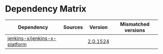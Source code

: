 # Dependency Matrix

Dependency | Sources | Version | Mismatched versions
---------- | ------- | ------- | -------------------
[jenkins-x/jenkins-x-platform](https://github.com/jenkins-x/jenkins-x-platform) |  | [2.0.1524](https://github.com/jenkins-x/jenkins-x-platform/releases/tag/v2.0.1524) | 
